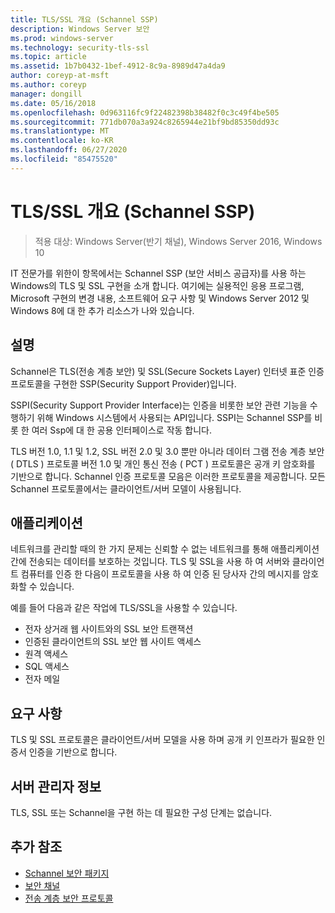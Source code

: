 ```yaml
---
title: TLS/SSL 개요 (Schannel SSP)
description: Windows Server 보안
ms.prod: windows-server
ms.technology: security-tls-ssl
ms.topic: article
ms.assetid: 1b7b0432-1bef-4912-8c9a-8989d47a4da9
author: coreyp-at-msft
ms.author: coreyp
manager: dongill
ms.date: 05/16/2018
ms.openlocfilehash: 0d963116fc9f22482398b38482f0c3c49f4be505
ms.sourcegitcommit: 771db070a3a924c8265944e21bf9bd85350dd93c
ms.translationtype: MT
ms.contentlocale: ko-KR
ms.lasthandoff: 06/27/2020
ms.locfileid: "85475520"
---
```

# <a name="tlsssl-overview-schannel-ssp"></a>TLS/SSL 개요 (Schannel SSP)

>적용 대상: Windows Server(반기 채널), Windows Server 2016, Windows 10

IT 전문가를 위한이 항목에서는 Schannel SSP (보안 서비스 공급자)를 사용 하는 Windows의 TLS 및 SSL 구현을 소개 합니다. 여기에는 실용적인 응용 프로그램, Microsoft 구현의 변경 내용, 소프트웨어 요구 사항 및 Windows Server 2012 및 Windows 8에 대 한 추가 리소스가 나와 있습니다.

## <a name="description"></a><a name="BKMK_OVER"></a>설명
Schannel은 TLS(전송 계층 보안) 및 SSL(Secure Sockets Layer) 인터넷 표준 인증 프로토콜을 구현한 SSP(Security Support Provider)입니다.

SSPI(Security Support Provider Interface)는 인증을 비롯한 보안 관련 기능을 수행하기 위해 Windows 시스템에서 사용되는 API입니다. SSPI는 Schannel SSP를 비롯 한 여러 Ssp에 대 한 공용 인터페이스로 작동 합니다.

TLS 버전 1.0, 1.1 및 1.2, SSL 버전 2.0 및 3.0 뿐만 아니라 데이터 그램 전송 계층 보안 \( DTLS \) 프로토콜 버전 1.0 및 개인 통신 전송 \( PCT \) 프로토콜은 공개 키 암호화를 기반으로 합니다. Schannel 인증 프로토콜 모음은 이러한 프로토콜을 제공합니다. 모든 Schannel 프로토콜에서는 클라이언트/서버 모델이 사용됩니다.

## <a name="applications"></a><a name="BKMK_APP"></a>애플리케이션
네트워크를 관리할 때의 한 가지 문제는 신뢰할 수 없는 네트워크를 통해 애플리케이션 간에 전송되는 데이터를 보호하는 것입니다. TLS 및 SSL을 사용 하 여 서버와 클라이언트 컴퓨터를 인증 한 다음이 프로토콜을 사용 하 여 인증 된 당사자 간의 메시지를 암호화할 수 있습니다.

예를 들어 다음과 같은 작업에 TLS/SSL을 사용할 수 있습니다.

-   전자 상거래 웹 사이트와의 SSL 보안 트랜잭션
-   인증된 클라이언트의 SSL 보안 웹 사이트 액세스
-   원격 액세스
-   SQL 액세스
-   전자 메일

## <a name="requirements"></a><a name="BKMK_SOFT"></a>요구 사항
TLS 및 SSL 프로토콜은 클라이언트/서버 모델을 사용 하며 공개 키 인프라가 필요한 인증서 인증을 기반으로 합니다.

## <a name="server-manager-information"></a><a name="BKMK_INSTALL"></a>서버 관리자 정보
TLS, SSL 또는 Schannel을 구현 하는 데 필요한 구성 단계는 없습니다.

## <a name="additional-references"></a>추가 참조 ##

-   [Schannel 보안 패키지](https://docs.microsoft.com/windows/desktop/com/schannel)
-   [보안 채널](https://docs.microsoft.com/windows/desktop/SecAuthN/secure-channel)
-   [전송 계층 보안 프로토콜](https://docs.microsoft.com/windows/desktop/SecAuthN/transport-layer-security-protocol)
